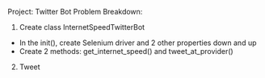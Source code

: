 Project: Twitter Bot
Problem Breakdown:
1. Create class InternetSpeedTwitterBot
* In the init(), create Selenium driver and 2 other properties down and up
* Create 2 methods: get_internet_speed() and tweet_at_provider()
2. Tweet
